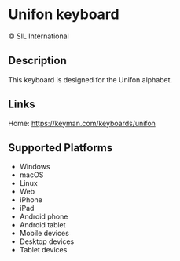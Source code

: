 Unifon keyboard
==============

© SIL International

Description
-----------

This keyboard is designed for the Unifon alphabet.

Links
-----

Home: https://keyman.com/keyboards/unifon

Supported Platforms
-------------------
 * Windows
 * macOS
 * Linux
 * Web
 * iPhone
 * iPad
 * Android phone
 * Android tablet
 * Mobile devices
 * Desktop devices
 * Tablet devices

